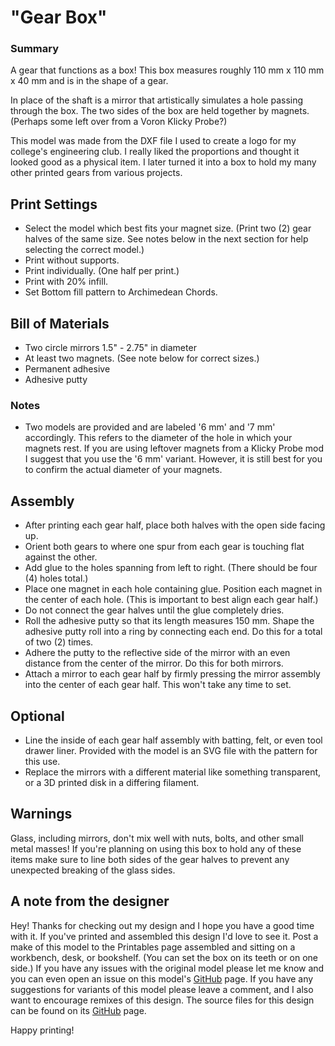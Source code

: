 # "Gear Box"

### Summary

A gear that functions as a box! This box measures roughly 110 mm x 110 mm x 40 mm and is in the shape of a gear.

In place of the shaft is a mirror that artistically simulates a hole passing through the box. The two sides of the box are held together by magnets. (Perhaps some left over from a Voron Klicky Probe?)

This model was made from the DXF file I used to create a logo for my college's engineering club. I really liked the proportions and thought it looked good as a physical item. I later turned it into a box to hold my many other printed gears from various projects.

## Print Settings

- Select the model which best fits your magnet size. (Print two (2) gear halves of the same size. See notes below in the next section for help selecting the correct model.)
- Print without supports.
- Print individually. (One half per print.)
- Print with 20% infill.
- Set Bottom fill pattern to Archimedean Chords.

## Bill of Materials

- Two circle mirrors 1.5" - 2.75" in diameter
- At least two magnets. (See note below for correct sizes.)
- Permanent adhesive
- Adhesive putty

### Notes

- Two models are provided and are labeled '6 mm' and '7 mm' accordingly. This refers to the diameter of the hole in which your magnets rest. If you are using leftover magnets from a Klicky Probe mod I suggest that you use the '6 mm' variant. However, it is still best for you to confirm the actual diameter of your magnets.

## Assembly

- After printing each gear half, place both halves with the open side facing up.
- Orient both gears to where one spur from each gear is touching flat against the other.
- Add glue to the holes spanning from left to right. (There should be four (4) holes total.)
- Place one magnet in each hole containing glue. Position each magnet in the center of each hole. (This is important to best align each gear half.)
- Do not connect the gear halves until the glue completely dries.
- Roll the adhesive putty so that its length measures 150 mm. Shape the adhesive putty roll into a ring by connecting each end. Do this for a total of two (2) times.
- Adhere the putty to the reflective side of the mirror with an even distance from the center of the mirror. Do this for both mirrors.
- Attach a mirror to each gear half by firmly pressing the mirror assembly into the center of each gear half. This won't take any time to set.

## Optional

- Line the inside of each gear half assembly with batting, felt, or even tool drawer liner. Provided with the model is an SVG file with the pattern for this use.
- Replace the mirrors with a different material like something transparent, or a 3D printed disk in a differing filament.

## Warnings

Glass, including mirrors, don't mix well with nuts, bolts, and other small metal masses! If you're planning on using this box to hold any of these items make sure to line both sides of the gear halves to prevent any unexpected breaking of the glass sides.

## A note from the designer

Hey! Thanks for checking out my design and I hope you have a good time with it. If you've printed and assembled this design I'd love to see it. Post a make of this model to the Printables page assembled and sitting on a workbench, desk, or bookshelf. (You can set the box on its teeth or on one side.) If you have any issues with the original model please let me know and you can even open an issue on this model's [GitHub](https://github.com/EvokeMadness/gear-box) page. If you have any suggestions for variants of this model please leave a comment, and I also want to encourage remixes of this design. The source files for this design can be found on its [GitHub](https://github.com/EvokeMadness/gear-box) page.

Happy printing!
